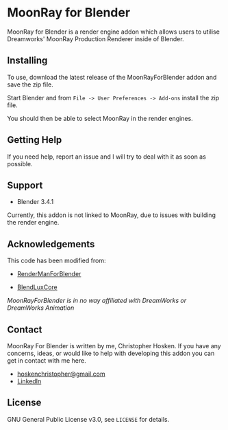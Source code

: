 # MoonRay for Blender

MoonRay for Blender is a render engine addon which allows users to utilise Dreamworks' MoonRay Production Renderer inside of Blender.

## Installing

To use, download the latest release of the MoonRayForBlender addon and save the zip file. 

Start Blender and from `File -> User Preferences -> Add-ons` install the zip file.

You should then be able to select MoonRay in the render engines.

## Getting Help

If you need help, report an issue and I will try to deal with it as soon as possible.

## Support

* Blender 3.4.1

Currently, this addon is not linked to MoonRay, due to issues with building the render engine.


## Acknowledgements

This code has been modified from:

- [RenderManForBlender](https://github.com/prman-pixar/RenderManForBlender)

- [BlendLuxCore](https://github.com/prman-pixar/RenderManForBlender)

*MoonRayForBlender is in no way affiliated with DreamWorks or DreamWorks Animation*

## Contact

MoonRay For Blender is written by me, Christopher Hosken. If you have any concerns, ideas, or would like to help with developing this addon you can get in contact with me here.

- [hoskenchristopher@gmail.com](https://hoskenchristopher@gmail.com)
- [LinkedIn](https://www.linkedin.com/in/christopher-hosken/)


## License

GNU General Public License v3.0, see `LICENSE` for details.
